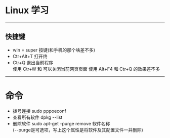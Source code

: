 # Linux 学习
***
## 快捷键
- win = super 按键(和手机的那个啥差不多)
- Ctr+Alt+T  打开终
- Ctr+Q 退出当前程序
<br>  使用 Ctr+W 和 可以关闭当前网页页面 使用 Alt+F4 和 Ctr+Q 的效果差不多





***

# 命令
- 拨号连接 sudo pppoeconf
- 查看所有软件 dpkg --list
- 删除软件 sudo apt-get -purge remove 软件名称<br>
  (--purge是可选项，写上这个属性是将软件及其配置文件一并删除)
